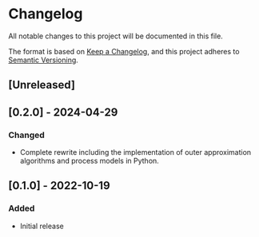 # Changelog
All notable changes to this project will be documented in this file.

The format is based on [Keep a Changelog](https://keepachangelog.com/en/1.0.0/),
and this project adheres to [Semantic Versioning](https://semver.org/spec/v2.0.0.html).

## [Unreleased]

## [0.2.0] - 2024-04-29
### Changed
- Complete rewrite including the implementation of outer approximation algorithms and process models in Python.

## [0.1.0] - 2022-10-19
### Added
- Initial release
